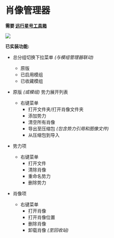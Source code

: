 # 肖像管理器

**需要 [远行星号工具箱](https://github.com/Hakoyu/StarsectorTools)**

![](https://s2.loli.net/2023/03/14/Xw8GhgVZHr6CNTn.png)

**已实装功能:**

- 总分组切换下拉菜单 _(与模组管理器联动)_

  - 原版
  - 已启用模组
  - 已收藏模组

- 原版 _(或模组)_ 势力展开列表

  - 右键菜单
    - 打开文件夹/打开肖像文件夹
    - 添加势力
    - 清空所有肖像
    - 导出至压缩包 _(包含势力引用和图像文件)_
    - 从压缩包到导入

- 势力项

  - 右键菜单
    - 打开文件
    - 清除肖像
    - 重命名势力
    - 删除势力

- 肖像项
  - 右键菜单
    - 打开肖像
    - 打开肖像位置
    - 删除肖像
    - 卸载肖像 _(至回收站)_
